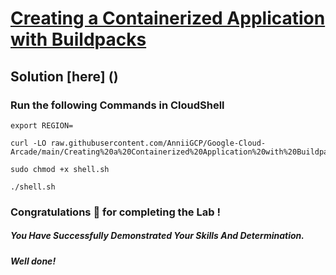 # [Creating a Containerized Application with Buildpacks](https://www.cloudskillsboost.google/focuses/60087?parent=catalog)

## Solution [here] ()

### Run the following Commands in CloudShell

```
export REGION=
```
```
curl -LO raw.githubusercontent.com/AnniiGCP/Google-Cloud-Arcade/main/Creating%20a%20Containerized%20Application%20with%20Buildpacks/shell.sh

sudo chmod +x shell.sh

./shell.sh
```

### Congratulations 🎉 for completing the Lab !

##### *You Have Successfully Demonstrated Your Skills And Determination.*

#### *Well done!*

 

 
